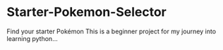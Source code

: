 # Starter-Pokemon-Selector
Find your starter Pokémon
This is a beginner project for my journey into learning python...
